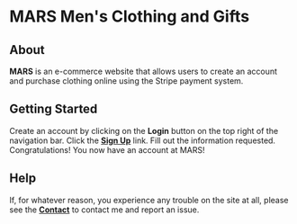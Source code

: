 # MARS Men's Clothing and Gifts

## About
**MARS** is an e-commerce website that allows users to create an account and purchase clothing online using the Stripe payment system.

## Getting Started
Create an account by clicking on the **Login** button on the top right of the navigation bar. Click the [**Sign Up**](http://menarefrommars.herokuapp.com/sign_up) link. Fill out the information requested. Congratulations! You now have an account at MARS!

## Help
If, for whatever reason, you experience any trouble on the site at all, please see the [**Contact**](http://menarefrommars.herokuapp.com/simple_pages/contact) to contact me and report an issue.
